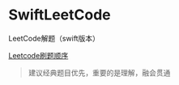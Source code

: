 # SwiftLeetCode
LeetCode解题（swift版本）


[Leetcode刷题顺序](https://www.zhihu.com/question/36738189)
> 建议经典题目优先，重要的是理解，融会贯通
